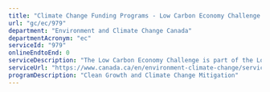 ```yaml
---
title: "Climate Change Funding Programs - Low Carbon Economy Challenge: Partnerships Stream"
url: "gc/ec/979"
department: "Environment and Climate Change Canada"
departmentAcronym: "ec"
serviceId: "979"
onlineEndtoEnd: 0
serviceDescription: "The Low Carbon Economy Challenge is part of the Low Carbon Economy Fund. It leverages Canadian ingenuity to reduce greenhouse gas emissions and generate clean growth in support of Canada's clean growth and climate action plan (the Pan-Canadian Framework on Clean Growth and Climate Change)."
serviceUrl: "https://www.canada.ca/en/environment-climate-change/services/climate-change/low-carbon-economy-fund/challenge.html"
programDescription: "Clean Growth and Climate Change Mitigation"
---
```

